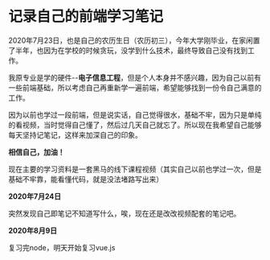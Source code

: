 # 记录自己的前端学习笔记

2020年7月23日，也是自己的农历生日（农历初三），今年大学刚毕业，在家闲置了半年，也因为在学校的时候贪玩，没学到什么技术，最终导致自己没有找到工作。

我原专业是学的硬件--**电子信息工程**，但是个人本身并不感兴趣，因为自己以前有一些前端基础，所以考虑自己再重新学一遍前端，希望能够找到一份令自己满意的工作。

因为以前也学过一段前端，但是说实话，自己觉得很水，基础不牢，因为只是单纯的看视频，当时觉得自己懂了，然后过几天自己就忘了。所以现在我希望自己能够每天坚持记笔记，这样来加深自己的印象。

**相信自己，加油！**

现在主要的学习资料是一套黑马的线下课程视频（其实自己以前也学过一次，但是基础不牢靠，能看懂代码，就是没法堵路写出来）

**2020年7月24日**

突然发现自己即笔记不知道写什么，唉，现在还是改改视频配套的笔记吧。

**2020年8月9日**

复习完node，明天开始复习vue.js